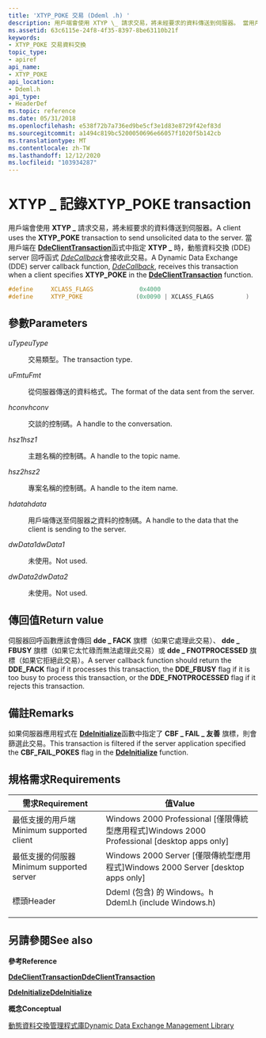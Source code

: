 ```yaml
---
title: 'XTYP_POKE 交易 (Ddeml .h) '
description: 用戶端會使用 XTYP \_ 請求交易，將未經要求的資料傳送到伺服器。 當用戶端在 DdeClientTransaction 函式中指定 XTYP 時，動態資料交換 (DDE) server 回呼函式 DdeCallback 會接收此交易 \_ 。
ms.assetid: 63c6115e-24f8-4f35-8397-8be63110b21f
keywords:
- XTYP_POKE 交易資料交換
topic_type:
- apiref
api_name:
- XTYP_POKE
api_location:
- Ddeml.h
api_type:
- HeaderDef
ms.topic: reference
ms.date: 05/31/2018
ms.openlocfilehash: e538f72b7a736ed9be5cf3e1d83e8729f42ef83d
ms.sourcegitcommit: a1494c819bc5200050696e66057f1020f5b142cb
ms.translationtype: MT
ms.contentlocale: zh-TW
ms.lasthandoff: 12/12/2020
ms.locfileid: "103934287"
---
```

# <a name="xtyp_poke-transaction"></a><span data-ttu-id="cd29b-105">XTYP \_ 記錄</span><span class="sxs-lookup"><span data-stu-id="cd29b-105">XTYP\_POKE transaction</span></span>

<span data-ttu-id="cd29b-106">用戶端會使用 **XTYP \_** 請求交易，將未經要求的資料傳送到伺服器。</span><span class="sxs-lookup"><span data-stu-id="cd29b-106">A client uses the **XTYP\_POKE** transaction to send unsolicited data to the server.</span></span> <span data-ttu-id="cd29b-107">當用戶端在 [**DdeClientTransaction**](/windows/desktop/api/Ddeml/nf-ddeml-ddeclienttransaction)函式中指定 **XTYP \_** 時，動態資料交換 (DDE) server 回呼函式 [*DdeCallback*](/windows/win32/api/ddeml/nc-ddeml-pfncallback)會接收此交易。</span><span class="sxs-lookup"><span data-stu-id="cd29b-107">A Dynamic Data Exchange (DDE) server callback function, [*DdeCallback*](/windows/win32/api/ddeml/nc-ddeml-pfncallback), receives this transaction when a client specifies **XTYP\_POKE** in the [**DdeClientTransaction**](/windows/desktop/api/Ddeml/nf-ddeml-ddeclienttransaction) function.</span></span>


```C++
#define     XCLASS_FLAGS             0x4000
#define     XTYP_POKE               (0x0090 | XCLASS_FLAGS         )
```



## <a name="parameters"></a><span data-ttu-id="cd29b-108">參數</span><span class="sxs-lookup"><span data-stu-id="cd29b-108">Parameters</span></span>

<dl> <dt>

<span data-ttu-id="cd29b-109">*uType*</span><span class="sxs-lookup"><span data-stu-id="cd29b-109">*uType*</span></span> 
</dt> <dd>

<span data-ttu-id="cd29b-110">交易類型。</span><span class="sxs-lookup"><span data-stu-id="cd29b-110">The transaction type.</span></span>

</dd> <dt>

<span data-ttu-id="cd29b-111">*uFmt*</span><span class="sxs-lookup"><span data-stu-id="cd29b-111">*uFmt*</span></span> 
</dt> <dd>

<span data-ttu-id="cd29b-112">從伺服器傳送的資料格式。</span><span class="sxs-lookup"><span data-stu-id="cd29b-112">The format of the data sent from the server.</span></span>

</dd> <dt>

<span data-ttu-id="cd29b-113">*hconv*</span><span class="sxs-lookup"><span data-stu-id="cd29b-113">*hconv*</span></span> 
</dt> <dd>

<span data-ttu-id="cd29b-114">交談的控制碼。</span><span class="sxs-lookup"><span data-stu-id="cd29b-114">A handle to the conversation.</span></span>

</dd> <dt>

<span data-ttu-id="cd29b-115">*hsz1*</span><span class="sxs-lookup"><span data-stu-id="cd29b-115">*hsz1*</span></span> 
</dt> <dd>

<span data-ttu-id="cd29b-116">主題名稱的控制碼。</span><span class="sxs-lookup"><span data-stu-id="cd29b-116">A handle to the topic name.</span></span>

</dd> <dt>

<span data-ttu-id="cd29b-117">*hsz2*</span><span class="sxs-lookup"><span data-stu-id="cd29b-117">*hsz2*</span></span> 
</dt> <dd>

<span data-ttu-id="cd29b-118">專案名稱的控制碼。</span><span class="sxs-lookup"><span data-stu-id="cd29b-118">A handle to the item name.</span></span>

</dd> <dt>

<span data-ttu-id="cd29b-119">*hdata*</span><span class="sxs-lookup"><span data-stu-id="cd29b-119">*hdata*</span></span> 
</dt> <dd>

<span data-ttu-id="cd29b-120">用戶端傳送至伺服器之資料的控制碼。</span><span class="sxs-lookup"><span data-stu-id="cd29b-120">A handle to the data that the client is sending to the server.</span></span>

</dd> <dt>

<span data-ttu-id="cd29b-121">*dwData1*</span><span class="sxs-lookup"><span data-stu-id="cd29b-121">*dwData1*</span></span> 
</dt> <dd>

<span data-ttu-id="cd29b-122">未使用。</span><span class="sxs-lookup"><span data-stu-id="cd29b-122">Not used.</span></span>

</dd> <dt>

<span data-ttu-id="cd29b-123">*dwData2*</span><span class="sxs-lookup"><span data-stu-id="cd29b-123">*dwData2*</span></span> 
</dt> <dd>

<span data-ttu-id="cd29b-124">未使用。</span><span class="sxs-lookup"><span data-stu-id="cd29b-124">Not used.</span></span>

</dd> </dl>

## <a name="return-value"></a><span data-ttu-id="cd29b-125">傳回值</span><span class="sxs-lookup"><span data-stu-id="cd29b-125">Return value</span></span>

<span data-ttu-id="cd29b-126">伺服器回呼函數應該會傳回 **dde \_ FACK** 旗標（如果它處理此交易）、 **dde \_ FBUSY** 旗標（如果它太忙碌而無法處理此交易）或 **dde \_ FNOTPROCESSED** 旗標（如果它拒絕此交易）。</span><span class="sxs-lookup"><span data-stu-id="cd29b-126">A server callback function should return the **DDE\_FACK** flag if it processes this transaction, the **DDE\_FBUSY** flag if it is too busy to process this transaction, or the **DDE\_FNOTPROCESSED** flag if it rejects this transaction.</span></span>

## <a name="remarks"></a><span data-ttu-id="cd29b-127">備註</span><span class="sxs-lookup"><span data-stu-id="cd29b-127">Remarks</span></span>

<span data-ttu-id="cd29b-128">如果伺服器應用程式在 [**DdeInitialize**](/windows/desktop/api/Ddeml/nf-ddeml-ddeinitializea)函數中指定了 **CBF \_ FAIL \_ 友善** 旗標，則會篩選此交易。</span><span class="sxs-lookup"><span data-stu-id="cd29b-128">This transaction is filtered if the server application specified the **CBF\_FAIL\_POKES** flag in the [**DdeInitialize**](/windows/desktop/api/Ddeml/nf-ddeml-ddeinitializea) function.</span></span>

## <a name="requirements"></a><span data-ttu-id="cd29b-129">規格需求</span><span class="sxs-lookup"><span data-stu-id="cd29b-129">Requirements</span></span>



| <span data-ttu-id="cd29b-130">需求</span><span class="sxs-lookup"><span data-stu-id="cd29b-130">Requirement</span></span> | <span data-ttu-id="cd29b-131">值</span><span class="sxs-lookup"><span data-stu-id="cd29b-131">Value</span></span> |
|-------------------------------------|--------------------------------------------------------------------------------------------------------|
| <span data-ttu-id="cd29b-132">最低支援的用戶端</span><span class="sxs-lookup"><span data-stu-id="cd29b-132">Minimum supported client</span></span><br/> | <span data-ttu-id="cd29b-133">Windows 2000 Professional \[僅限傳統型應用程式\]</span><span class="sxs-lookup"><span data-stu-id="cd29b-133">Windows 2000 Professional \[desktop apps only\]</span></span><br/>                                             |
| <span data-ttu-id="cd29b-134">最低支援的伺服器</span><span class="sxs-lookup"><span data-stu-id="cd29b-134">Minimum supported server</span></span><br/> | <span data-ttu-id="cd29b-135">Windows 2000 Server \[僅限傳統型應用程式\]</span><span class="sxs-lookup"><span data-stu-id="cd29b-135">Windows 2000 Server \[desktop apps only\]</span></span><br/>                                                   |
| <span data-ttu-id="cd29b-136">標頭</span><span class="sxs-lookup"><span data-stu-id="cd29b-136">Header</span></span><br/>                   | <dl> <span data-ttu-id="cd29b-137"><dt>Ddeml (包含) 的 Windows。h </dt></span><span class="sxs-lookup"><span data-stu-id="cd29b-137"><dt>Ddeml.h (include Windows.h)</dt></span></span> </dl> |



## <a name="see-also"></a><span data-ttu-id="cd29b-138">另請參閱</span><span class="sxs-lookup"><span data-stu-id="cd29b-138">See also</span></span>

<dl> <dt>

<span data-ttu-id="cd29b-139">**參考**</span><span class="sxs-lookup"><span data-stu-id="cd29b-139">**Reference**</span></span>
</dt> <dt>

[<span data-ttu-id="cd29b-140">**DdeClientTransaction**</span><span class="sxs-lookup"><span data-stu-id="cd29b-140">**DdeClientTransaction**</span></span>](/windows/desktop/api/Ddeml/nf-ddeml-ddeclienttransaction)
</dt> <dt>

[<span data-ttu-id="cd29b-141">**DdeInitialize**</span><span class="sxs-lookup"><span data-stu-id="cd29b-141">**DdeInitialize**</span></span>](/windows/desktop/api/Ddeml/nf-ddeml-ddeinitializea)
</dt> <dt>

<span data-ttu-id="cd29b-142">**概念**</span><span class="sxs-lookup"><span data-stu-id="cd29b-142">**Conceptual**</span></span>
</dt> <dt>

[<span data-ttu-id="cd29b-143">動態資料交換管理程式庫</span><span class="sxs-lookup"><span data-stu-id="cd29b-143">Dynamic Data Exchange Management Library</span></span>](dynamic-data-exchange-management-library.md)
</dt> </dl>

 


